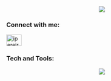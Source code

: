<div align="center">
 <img src="https://github.com/ivanexDev/ivanexDev/assets/86924510/04e258fe-1144-465f-8da1-30f20d441178"/>
</div>

<h3 align="left">Connect with me:</h3>
<p align="left">
<a href="https://linkedin.com/in/ipereirameza" target="blank"><img align="center" src="https://raw.githubusercontent.com/rahuldkjain/github-profile-readme-generator/master/src/images/icons/Social/linked-in-alt.svg" alt="ipereirameza" height="30" width="40" /></a>
</p>

<h3 align="left">Tech and Tools:</h3>

<div align="center">
 <img src="https://skillicons.dev/icons?i=html,css,tailwind,js,ts,react,gatsby,nextjs,astro,nodejs,nestjs,mongodb,postman,git"/>
</div>
